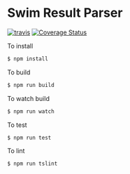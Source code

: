 # Swim Result Parser

[![travis](https://travis-ci.org/myh999/swim-result-parser?branch=master)](https://travis-ci.org/myh999/swim-result-parser?branch=master)
[![Coverage Status](https://coveralls.io/repos/github/myh999/swim-result-parser/badge.svg?branch=master)](https://coveralls.io/github/myh999/swim-result-parser?branch=master)

To install
```bash
$ npm install
```

To build
```bash
$ npm run build
```

To watch build
```bash
$ npm run watch
```

To test
```bash
$ npm run test
```

To lint
```bash
$ npm run tslint
```